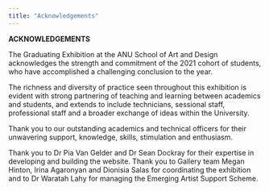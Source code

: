 ```yaml
---
title: "Acknowledgements"
---
```


**__ACKNOWLEDGEMENTS__** 

The Graduating Exhibition at the ANU School of Art and Design acknowledges the strength and commitment of the 2021 cohort of students, who have accomplished a challenging conclusion to the year.  

The richness and diversity of practice seen throughout this exhibition is evident with strong partnering of teaching and learning between academics and students, and extends to include technicians, sessional staff, professional staff and a broader exchange of ideas within the University.  

Thank you to our outstanding academics and technical officers for their unwavering support, knowledge, skills, stimulation and enthusiasm. 

Thank you to Dr Pia Van Gelder and Dr Sean Dockray for their expertise in developing and building the website. Thank you to Gallery team Megan Hinton, Irina Agaronyan and Dionisia Salas for coordinating the exhibition and to Dr Waratah Lahy for managing the Emerging Artist Support Scheme.

